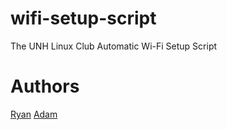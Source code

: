 # wifi-setup-script
The UNH Linux Club Automatic Wi-Fi Setup Script

Authors
=======

[Ryan](mailto:rwb1005@wildcats.unh.edu)
[Adam](mailto:aleblanc501@outlook.com)
